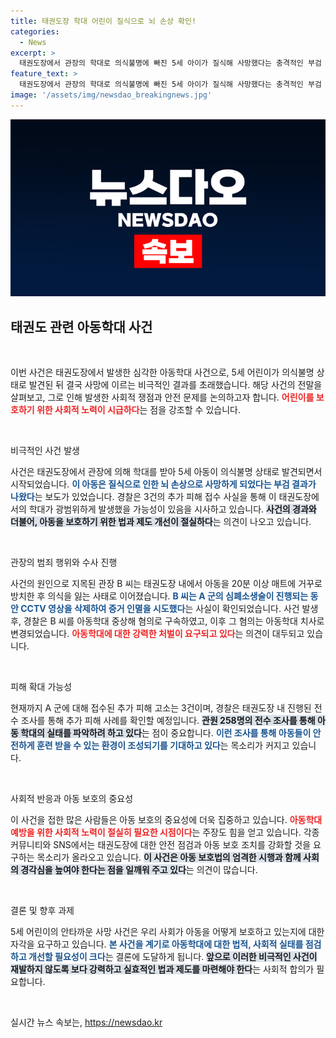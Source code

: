 ```yaml
---
title: 태권도장 학대 어린이 질식으로 뇌 손상 확인!
categories:
  - News
excerpt: >
  태권도장에서 관장의 학대로 의식불명에 빠진 5세 아이가 질식해 사망했다는 충격적인 부검 결과가 발표됐다. 현재까지 3건의 피해 신고가 접수된 가운데, 경찰은 관장에 대한 수사를 강화하고 있다. 여러분의 관심이 더욱 필요한 사건이다!
feature_text: >
  태권도장에서 관장의 학대로 의식불명에 빠진 5세 아이가 질식해 사망했다는 충격적인 부검 결과가 발표됐다. 현재까지 3건의 피해 신고가 접수된 가운데, 경찰은 관장에 대한 수사를 강화하고 있다. 여러분의 관심이 더욱 필요한 사건이다!
image: '/assets/img/newsdao_breakingnews.jpg'
---
```


<p><img src="/assets/img/newsdao_breakingnews.jpg" alt="ontimetimes 속보" /></p>

<h2 data-ke-size="size26">태권도 관련 아동학대 사건</h2>

<p data-ke-size="size16">&nbsp;</p>

<p>이번 사건은 태권도장에서 발생한 심각한 아동학대 사건으로, 5세 어린이가 의식불명 상태로 발견된 뒤 결국 사망에 이르는 비극적인 결과를 초래했습니다. 해당 사건의 전말을 살펴보고, 그로 인해 발생한 사회적 쟁점과 안전 문제를 논의하고자 합니다. <b><span style="color: #ee2323;">어린이를 보호하기 위한 사회적 노력이 시급하다</span></b>는 점을 강조할 수 있습니다.</p>

<p data-ke-size="size16">&nbsp;</p>

<p>비극적인 사건 발생</p>

<p>사건은 태권도장에서 관장에 의해 학대를 받아 5세 아동이 의식불명 상태로 발견되면서 시작되었습니다. <b><span style="color: #1a5490;">이 아동은 질식으로 인한 뇌 손상으로 사망하게 되었다는 부검 결과가 나왔다</span></b>는 보도가 있었습니다. 경찰은 3건의 추가 피해 접수 사실을 통해 이 태권도장에서의 학대가 광범위하게 발생했을 가능성이 있음을 시사하고 있습니다. <b><span style="background-color: #21538527;">사건의 경과와 더불어, 아동을 보호하기 위한 법과 제도 개선이 절실하다</span></b>는 의견이 나오고 있습니다.</p>

<p data-ke-size="size16">&nbsp;</p>

<p>관장의 범죄 행위와 수사 진행</p>

<p>사건의 원인으로 지목된 관장 B 씨는 태권도장 내에서 아동을 20분 이상 매트에 거꾸로 방치한 후 의식을 잃는 사태로 이어졌습니다. <b><span style="color: #1a5490;">B 씨는 A 군의 심폐소생술이 진행되는 동안 CCTV 영상을 삭제하여 증거 인멸을 시도했다</span></b>는 사실이 확인되었습니다. 사건 발생 후, 경찰은 B 씨를 아동학대 중상해 혐의로 구속하였고, 이후 그 혐의는 아동학대 치사로 변경되었습니다. <b><span style="color: #ee2323;">아동학대에 대한 강력한 처벌이 요구되고 있다</span></b>는 의견이 대두되고 있습니다.</p>

<p data-ke-size="size16">&nbsp;</p>

<p>피해 확대 가능성</p>

<p>현재까지 A 군에 대해 접수된 추가 피해 고소는 3건이며, 경찰은 태권도장 내 진행된 전수 조사를 통해 추가 피해 사례를 확인할 예정입니다. <b><span style="background-color: #21538527;">관원 258명의 전수 조사를 통해 아동 학대의 실태를 파악하려 하고 있다</span></b>는 점이 중요합니다. <b><span style="color: #1a5490;">이런 조사를 통해 아동들이 안전하게 훈련 받을 수 있는 환경이 조성되기를 기대하고 있다</span></b>는 목소리가 커지고 있습니다.</p>

<p data-ke-size="size16">&nbsp;</p>

<p>사회적 반응과 아동 보호의 중요성</p>

<p>이 사건을 접한 많은 사람들은 아동 보호의 중요성에 더욱 집중하고 있습니다. <b><span style="color: #ee2323;">아동학대 예방을 위한 사회적 노력이 절실히 필요한 시점이다</span></b>는 주장도 힘을 얻고 있습니다. 각종 커뮤니티와 SNS에서는 태권도장에 대한 안전 점검과 아동 보호 조치를 강화할 것을 요구하는 목소리가 올라오고 있습니다. <b><span style="background-color: #21538527;">이 사건은 아동 보호법의 엄격한 시행과 함께 사회의 경각심을 높여야 한다는 점을 일깨워 주고 있다</span></b>는 의견이 많습니다.</p>

<p data-ke-size="size16">&nbsp;</p>

<p>결론 및 향후 과제</p>

<p>5세 어린이의 안타까운 사망 사건은 우리 사회가 아동을 어떻게 보호하고 있는지에 대한 자각을 요구하고 있습니다. <b><span style="color: #1a5490;">본 사건을 계기로 아동학대에 대한 법적, 사회적 실태를 점검하고 개선할 필요성이 크다</span></b>는 결론에 도달하게 됩니다. <b><span style="background-color: #21538527;">앞으로 이러한 비극적인 사건이 재발하지 않도록 보다 강력하고 실효적인 법과 제도를 마련해야 한다</span></b>는 사회적 합의가 필요합니다. </p>

<p data-ke-size="size16">&nbsp;</p>
실시간 뉴스 속보는, <a href="https://newsdao.kr" rel="dofollow">https://newsdao.kr</a>


